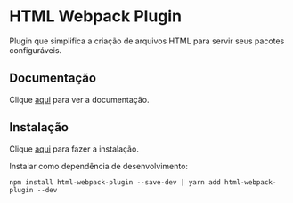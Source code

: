 # HTML Webpack Plugin

Plugin que simplifica a criação de arquivos HTML para servir seus pacotes configuráveis.

## Documentação

Clique [aqui](https://github.com/jantimon/html-webpack-plugin) para ver a documentação.

## Instalação

Clique [aqui](https://www.npmjs.com/package/html-webpack-plugin) para fazer a instalação.

Instalar como dependência de desenvolvimento:

```
npm install html-webpack-plugin --save-dev | yarn add html-webpack-plugin --dev
```